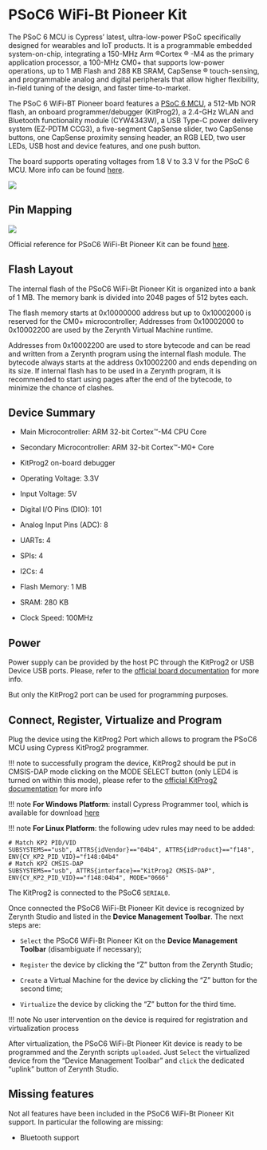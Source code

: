 # PSoC6 WiFi-Bt Pioneer Kit

The PSoC 6 MCU is Cypress’ latest, ultra-low-power PSoC specifically designed for wearables and IoT products. It is a programmable embedded system-on-chip, integrating a 150-MHz Arm ®Cortex ® -M4 as the primary application processor, a 100-MHz CM0+ that supports low-power operations, up to 1 MB Flash and 288 KB SRAM, CapSense ® touch-sensing, and programmable analog and digital peripherals that allow higher flexibility, in-field tuning of the design, and faster time-to-market.

The PSoC 6 WiFi-BT Pioneer board features a [PSoC 6 MCU](https://www.cypress.com/products/32-bit-arm-cortex-m4-psoc-6), a 512-Mb NOR flash, an onboard programmer/debugger (KitProg2), a 2.4-GHz WLAN and Bluetooth functionality module (CYW4343W), a USB Type-C power delivery system (EZ-PDTM CCG3), a five-segment CapSense slider, two CapSense buttons, one CapSense proximity sensing header, an RGB LED, two user LEDs, USB host and device features, and one push button.

The board supports operating voltages from 1.8 V to 3.3 V for the PSoC 6 MCU. More info can be found [here](https://www.cypress.com/file/407731/download).

![](https://github.com/zerynth/docs/blob/test/docs/reference/boards/psoc6wifibt_pioneerkit/docs/img/psoc6wifibt_pioneerkit.png?raw=true)

## Pin Mapping

![](https://github.com/zerynth/docs/blob/test/docs/reference/boards/psoc6wifibt_pioneerkit/docs/img/psoc6wifibt_pioneerkit_pin_io.png?raw=true)

Official reference for PSoC6 WiFi-Bt Pioneer Kit can be found [here](https://www.cypress.com/documentation/development-kitsboards/psoc-6-wifi-bt-pioneer-kit-cy8ckit-062-wifi-bt).

## Flash Layout

The internal flash of the PSoC6 WiFi-Bt Pioneer Kit is organized into a bank of 1 MB. The memory bank is divided into 2048 pages of 512 bytes each.

The flash memory starts at 0x10000000 address but up to 0x10002000 is reserved for the CM0+ microcontroller; Addresses from 0x10002000 to 0x10002200 are used by the Zerynth Virtual Machine runtime.

Addresses from 0x10002200 are used to store bytecode and can be read and written from a Zerynth program using the internal flash module. The bytecode always starts at the address 0x10002200 and ends depending on its size. If internal flash has to be used in a Zerynth program, it is recommended to start using pages after the end of the bytecode, to minimize the chance of clashes.

## Device Summary


* Main Microcontroller: ARM 32-bit Cortex™-M4 CPU Core


* Secondary Microcontroller: ARM 32-bit Cortex™-M0+ Core


* KitProg2 on-board debugger


* Operating Voltage: 3.3V


* Input Voltage: 5V


* Digital I/O Pins (DIO): 101


* Analog Input Pins (ADC): 8


* UARTs: 4


* SPIs: 4


* I2Cs: 4


* Flash Memory: 1 MB


* SRAM: 280 KB


* Clock Speed: 100MHz

## Power

Power supply can be provided by the host PC through the KitProg2 or USB Device USB ports.
Please, refer to the [official board documentation](https://www.cypress.com/documentation/development-kitsboards/psoc-6-wifi-bt-pioneer-kit-cy8ckit-062-wifi-bt) for more info.

But only the KitProg2 port can be used for programming purposes.

## Connect, Register, Virtualize and Program

Plug the device using the KitProg2 Port which allows to program the PSoC6 MCU using Cypress KitProg2 programmer.

!!! note
	to successfully program the device, KitProg2 should be put in CMSIS-DAP mode clicking on the MODE SELECT button (only LED4 is turned on within this mode), please refer to the [official KitProg2 documentation](https://www.cypress.com/file/225961/download) for more info

!!! note
	**For Windows Platform**:
install Cypress Programmer tool, which is available for download [here](https://www.cypress.com/products/psoc-programming-solutions)

!!! note
	**For Linux Platform**:
the following udev rules may need to be added:
```
# Match KP2 PID/VID
SUBSYSTEMS=="usb", ATTRS{idVendor}=="04b4", ATTRS{idProduct}=="f148", ENV{CY_KP2_PID_VID}="f148:04b4"
# Match KP2 CMSIS-DAP
SUBSYSTEMS=="usb", ATTRS{interface}=="KitProg2 CMSIS-DAP", ENV{CY_KP2_PID_VID}=="f148:04b4", MODE="0666"
```

The KitProg2 is connected to the PSoC6 `SERIAL0`.

Once connected the PSoC6 WiFi-Bt Pioneer Kit device is recognized by Zerynth Studio and listed in the **Device Management Toolbar**. The next steps are:


* ```Select``` the PSoC6 WiFi-Bt Pioneer Kit on the **Device Management Toolbar** (disambiguate if necessary);


* ```Register``` the device by clicking the “Z” button from the Zerynth Studio;


* ```Create``` a Virtual Machine for the device by clicking the “Z” button for the second time;


* ```Virtualize``` the device by clicking the “Z” button for the third time.

!!! note
	No user intervention on the device is required for registration and virtualization process

After virtualization, the PSoC6 WiFi-Bt Pioneer Kit device is ready to be programmed and the  Zerynth scripts ```uploaded```. Just ```Select``` the virtualized device from the “Device Management Toolbar” and ```click``` the dedicated “uplink” button of Zerynth Studio.

## Missing features

Not all features have been included in the PSoC6 WiFi-Bt Pioneer Kit support. In particular the following are missing:


* Bluetooth support
<!--stackedit_data:
eyJoaXN0b3J5IjpbLTEyMjA0MzQ2NDNdfQ==
-->
